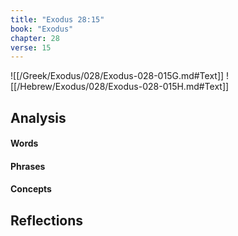 ```yaml
---
title: "Exodus 28:15"
book: "Exodus"
chapter: 28
verse: 15
---
```

![[/Greek/Exodus/028/Exodus-028-015G.md#Text]]
![[/Hebrew/Exodus/028/Exodus-028-015H.md#Text]]

## Analysis

#### Words

#### Phrases

#### Concepts

## Reflections
